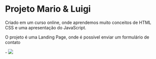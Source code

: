 <h1>Projeto Mario & Luigi</h1>
<p>Criado em um curso online, onde aprendemos muito conceitos de HTML CSS e uma apresentação do JavaScript.</p>
<p>O projeto é uma Landing Page, onde é possível enviar um formulário de contato</p>
- <a href="https://felipeaugustofialho.github.io/Mario-Luigi/"> <img src="https://img.shields.io/badge/website-000000?style=for-the-badge&logo=About.me&logoColor=white"/><a/>

